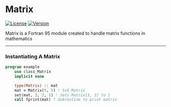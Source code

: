 # Matrix 

[![License](https://img.shields.io/github/license/RandomKiddo/matrix?logo=github)](https://www.gnu.org/licenses/gpl-3.0.en.html)
[![Version](https://img.shields.io/badge/fortran-f95-blueviolet)](https://en.wikipedia.org/wiki/Fortran_95_language_features)

Matrix is a Fortran 95 module created to handle matrix functions in mathematics 

___

### Instantiating A Matrix

```fortran
program example
    use class_Matrix
    implicit none 

    type(Matrix) :: mat
    mat = Matrix(5, 5) ! 5x5 Matrix
    set(mat, 3, 3, 1) ! Sets Matrix[3, 3] to 1
    call fprint(mat) ! Subroutine to print matrix
```
